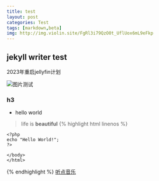 ```yaml
---
title: test
layout: post
categories: Test
tags: [markdown,beta]
img: http://img.violin.site/FgRl3i79QzO0t_UflUox6mL9eFkp
---
```

## jekyll writer test

2023年重启jellyfin计划

![图片测试](http://img.violin.site/FgRl3i79QzO0t_UflUox6mL9eFkp)

### h3

* hello world

> life is __beautiful__
{% highlight html linenos %}
    <!DOCTYPE html>
    <html>
    <body>

    <?php
    echo "Hello World!";
    ?>
    
    </body>
    </html>
{% endhighlight %}
[听点音乐](https://min.violin.site/music)
